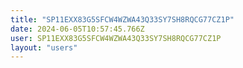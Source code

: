 ```yaml
---
title: "SP11EXX83G5SFCW4WZWA43Q33SY7SH8RQCG77CZ1P"
date: 2024-06-05T10:57:45.766Z
user: SP11EXX83G5SFCW4WZWA43Q33SY7SH8RQCG77CZ1P
layout: "users"
---
```

    